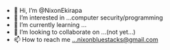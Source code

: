 - 👋 Hi, I’m @NixonEkirapa
- 👀 I’m interested in ...computer security/programming
- 🌱 I’m currently learning ...
- 💞️ I’m looking to collaborate on ...(not yet...)
- 📫 How to reach me ...nixonbluestacks@gmail.com

<!---
NixonEliakim/NixonEliakim is a ✨ special ✨ repository because its `README.md` (this file) appears on your GitHub profile.
You can click the Preview link to take a look at your changes.
--->

